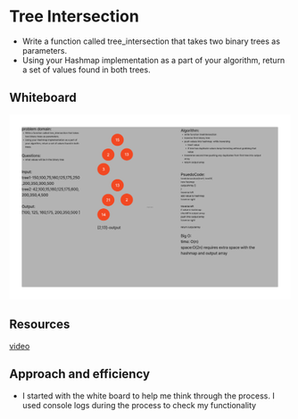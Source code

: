 # Tree Intersection

- Write a function called tree_intersection that takes two binary trees as parameters.
- Using your Hashmap implementation as a part of your algorithm, return a set of values found in both trees.

## Whiteboard

![cc32](/assets/cc32.png)

## Resources

[video](https://www.youtube.com/watch?v=RvmB_PfhYrA)

## Approach and efficiency

- I started with the white board to help me think through the process.  I used console logs during the process to check my functionality
